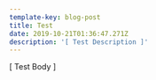 ```yaml
---
template-key: blog-post
title: Test
date: 2019-10-21T01:36:47.271Z
description: '[ Test Description ]'
---
```

\[ Test Body ]
